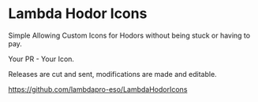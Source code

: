# Lambda Hodor Icons

Simple Allowing Custom Icons for Hodors without being stuck or having to pay.

Your PR - Your Icon.

Releases are cut and sent, modifications are made and editable.

https://github.com/lambdapro-eso/LambdaHodorIcons


